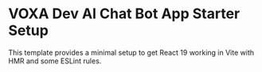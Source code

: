 # VOXA Dev AI Chat Bot App Starter Setup

This template provides a minimal setup to get React 19 working in Vite with HMR and some ESLint rules.
